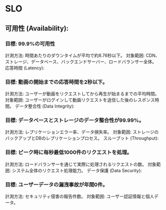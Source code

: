 # SLO

## 可用性 (Availability):

### 目標: 99.9%の可用性
計測方法: 時間あたりのダウンタイムが平均で約8.76秒以下。
対象範囲: CDN、ストレージ、データベース、バックエンドサーバー、ロードバランサー全体。
応答時間 (Latency):

### 目標: 動画の開始までの応答時間を2秒以下。
計測方法: ユーザーが動画をリクエストしてから再生が始まるまでの平均時間。
対象範囲: ユーザーがログインして動画リクエストを送信した後のレスポンス時間。
データ整合性 (Data Integrity):

### 目標: データベースとストレージのデータ整合性が99.99%。
計測方法: レプリケーションエラー率、データ損失率。
対象範囲: ストレージのバックアップとDBのレプリケーションプロセス。
スループット (Throughput):

### 目標: ピーク時に毎秒最低1000件のリクエストを処理。
計測方法: ロードバランサーを通じて実際に処理されるリクエストの数。
対象範囲: システム全体のリクエスト処理能力。
データ保護 (Data Security):

### 目標: ユーザーデータの漏洩事故が年間0件。
計測方法: セキュリティ侵害の報告件数。
対象範囲: ユーザー認証情報と個人データ。

